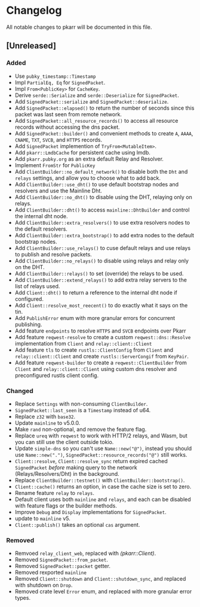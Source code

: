 # Changelog

All notable changes to pkarr will be documented in this file.

## [Unreleased]

### Added

- Use `pubky_timestamp::Timestamp` 
- Impl `PartialEq, Eq` for `SignedPacket`.
- Impl `From<PublicKey>` for `CacheKey`.
- Derive `serde::Serialize` and `serde::Deserialize` for `SignedPacket`.
- Add `SignedPacket::serialize` and `SignedPacket::deserialize`.
- Add `SignedPacket::elapsed()` to return the number of seconds since this packet was last seen from remote network. 
- Add `SignedPacket::all_resource_records()` to access all resource records without accessing the dns packet.
- Add `SignedPacket::builder()` and convenient methods to create `A`, `AAAA`, `CNAME`, `TXT`, `SVCB`, and `HTTPS` records.
- Add `SignedPacket` implemention of `TryFrom<MutableItem>`.
- Add `pkarr::LmdbCache` for persistent cache using lmdb.
- Add `pkarr.pubky.org` as an extra default Relay and Resolver.
- Implement `FromStr` for `PublicKey`
- Add `ClientBuilder::no_default_network()` to disable both the `Dht` and `relays` settings, and allow you to choose what to add back.
- Add `ClientBuilder::use_dht()` to use default bootstrap nodes and resolvers and use the Mainline Dht. 
- Add `ClientBuilder::no_dht()` to disable using the DHT, relaying only on relays. 
- Add `ClientBuilder::dht()` to access `mainline::DhtBuilder` and control the internal dht node.
- Add `ClientBuilder::extra_resolvers()` to use extra resolvers nodes to the default resolvers.
- Add `ClientBuilder::extra_bootstrap()` to add extra nodes to the default bootstrap nodes.
- Add `ClientBuilder::use_relays()` to cuse default relays and use relays to publish and resolve packets.
- Add `ClientBuilder::no_relays()` to disable using relays and relay only on the DHT. 
- Add `ClientBuilder::relays()` to set (override) the relays to be used.
- Add `ClientBuilder::extend_relays()` to add extra relay servers to the list of relays used.
- Add `Client::dht()` to return a reference to the internal dht node if configured. 
- Add `Client::resolve_most_reecent()` to do exactly what it says on the tin. 
- Add `PublishError` enum with more granular errors for concurrent publishing.
- Add feature `endpoints` to resolve `HTTPS` and `SVCB` endpoints over Pkarr
- Add feature `reqwest-resolve` to create a custom `reqwest::dns::Resolve` implementation from `Client` and `relay::client::Client`
- Add feature `tls` to create `rustls::ClientConfig` from `Client` and `relay::client::Client` and create `rustls::ServerCongif` from `KeyPair`.
- Add feature `reqwest-builder` to create a `reqwest::ClientBuilder` from `Client` and `relay::client::Client` using custom dns resolver and preconfigured rustls client config.

### Changed

- Replace `Settings` with non-consuming `ClientBuilder`.
- `SignedPacket::last_seen` is a `Timestamp` instead of u64.
- Replace `z32` with `base32`.
- Update `mainline` to v5.0.0.
- Make `rand` non-optional, and remove the feature flag.
- Replace `ureq` with `reqwest` to work with HTTP/2 relays, and Wasm, but you can still use the client outside tokio.
- Update `simple-dns` so you can't use `Name::new("@")`, instead you should use `Name::new(".")`, `SignedPacket::resource_records("@")` still works.
- `Client::resolve`, `Client::resolve_sync` return expired cached `SignedPacket` _before_ making query to the network (Relays/Resolvers/Dht) in the background.
- Replace `ClientBuilder::testnet()` with `ClientBuilder::bootstrap()`.
- `Client::cache()` returns an option, in case the cache size is set to zero.
- Rename feature `relay` to `relays`.
- Default client uses both `mainline` and `relays`, and each can be disabled with feature flags or the builder methods.
- Improve `Debug` and `Display` implementations for `SignedPacket`.
- update to `mainline` v5.
- `Client::publish()` takes an optional `cas` argument.

### Removed

- Remvoed `relay_client_web`, replaced with *(pkarr::Client)*.
- Removed `SignedPacket::from_packet`.
- Removed `SignedPacket::packet` getter.
- Removed rexported `mainline`
- Removed `Client::shutdown` and `Client::shutdown_sync`, and replaced with shutdown on `Drop`.
- Removed crate level `Error` enum, and replaced with more granular error types.
